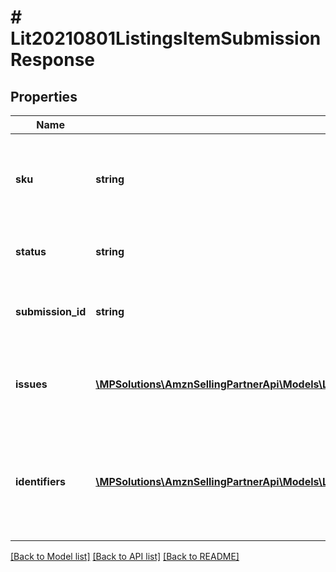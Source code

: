 # # Lit20210801ListingsItemSubmissionResponse

## Properties

Name | Type | Description | Notes
------------ | ------------- | ------------- | -------------
**sku** | **string** | A selling partner provided identifier for an Amazon listing. |
**status** | **string** | The status of the listings item submission. |
**submission_id** | **string** | The unique identifier of the listings item submission. |
**issues** | [**\MPSolutions\AmznSellingPartnerApi\Models\ListingsItems20210801\Lit20210801Issue[]**](Lit20210801Issue.md) | Listings item issues related to the listings item submission. | [optional]
**identifiers** | [**\MPSolutions\AmznSellingPartnerApi\Models\ListingsItems20210801\Lit20210801ItemIdentifiersByMarketplace[]**](Lit20210801ItemIdentifiersByMarketplace.md) | Identity attributes associated with the item in the Amazon catalog, such as the ASIN. | [optional]

[[Back to Model list]](../../README.md#models) [[Back to API list]](../../README.md#endpoints) [[Back to README]](../../README.md)
